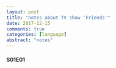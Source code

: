 ```yaml
---
layout: post
title: "notes about TV show 'Friends'"
date: 2017-12-15
comments: true
categories: [language]
abstract: "notes"
---
```

#### S01E01 

